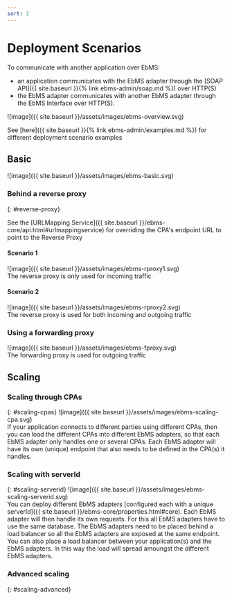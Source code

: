 ```yaml
---
sort: 2
---
```


# Deployment Scenarios

To communicate with another application over EbMS:
- an application communicates with the EbMS adapter through the [SOAP API]({{ site.baseurl }}{% link ebms-admin/soap.md %}) over HTTP(S)
- the EbMS adapter communicates with another EbMS adapter through the EbMS Interface over HTTP(S).  

![image]({{ site.baseurl }}/assets/images/ebms-overview.svg)  

See [here]({{ site.baseurl }}{% link ebms-admin/examples.md %}) for different deployment scenario examples

## Basic
![image]({{ site.baseurl }}/assets/images/ebms-basic.svg)

### Behind a reverse proxy
{: #reverse-proxy}

See the [URLMapping Service]({{ site.baseurl }}/ebms-core/api.html#urlmappingservice) for overriding the CPA's endpoint URL to point to the Reverse Proxy

#### Scenario 1
![image]({{ site.baseurl }}/assets/images/ebms-rproxy1.svg)  
The reverse proxy is only used for incoming traffic

#### Scenario 2
![image]({{ site.baseurl }}/assets/images/ebms-rproxy2.svg)  
The reverse proxy is used for both incoming and outgoing traffic

### Using a forwarding proxy
![image]({{ site.baseurl }}/assets/images/ebms-fproxy.svg)  
The forwarding proxy is used for outgoing traffic

## Scaling

### Scaling through CPAs
{: #scaling-cpas}
![image]({{ site.baseurl }}/assets/images/ebms-scaling-cpa.svg)  
If your application connects to different parties using different CPAs, then you can load the different CPAs into different EbMS adapters, so that each EbMS adapter only handles one or several CPAs. Each EbMS adapter will have its own (unique) endpoint that also needs to be defined in the CPA(s) it handles.

### Scaling with serverId
{: #scaling-serverid}
![image]({{ site.baseurl }}/assets/images/ebms-scaling-serverid.svg)  
You can deploy different EbMS adapters [configured each with a unique serverId]({{ site.baseurl }}/ebms-core/properties.html#core). Each EbMS adapter will then handle its own requests. For this all EbMS adapters have to use the same database. The EbMS adapters need to be placed behind a load balancer so all the EbMS adapters are exposed at the same endpoint. You can also place a load balancer between your application(s) and the EbMS adapters. In this way the load will spread amoungst the different EbMS adapters.

### Advanced scaling
{: #scaling-advanced}
